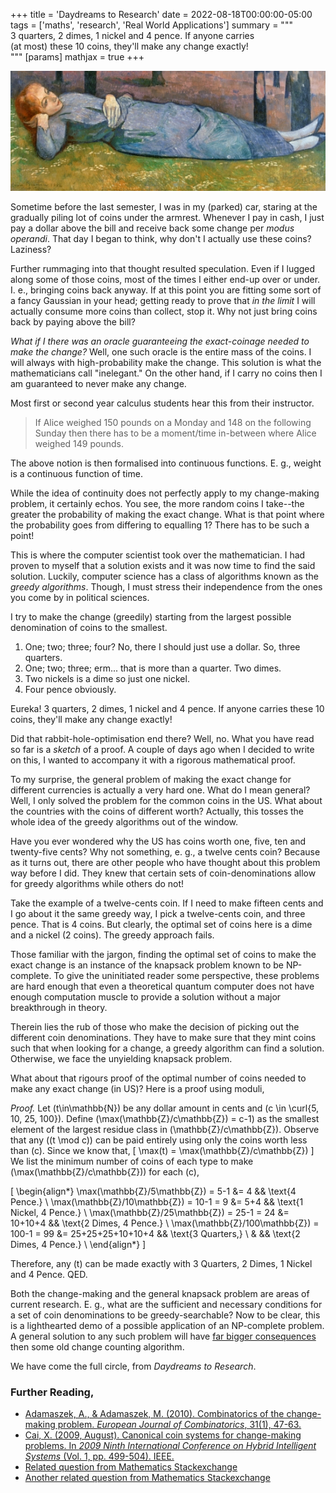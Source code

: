 +++
title = 'Daydreams to Research'
date = 2022-08-18T00:00:00-05:00
tags = ['maths', 'research', 'Real World Applications']
summary = """\
3 quarters, 2 dimes, 1 nickel and 4 pence. If anyone carries \
(at most) these 10 coins, they'll make any change exactly!\
"""
[params]
  mathjax = true
+++

![Madeleine au Bois d'Amour](bernard.png "Madeleine au Bois d'Amour")

Sometime before the last semester, I was in my (parked) car, staring
at the gradually piling lot of coins under the armrest. Whenever I pay
in cash, I just pay a dollar above the bill and receive back some
change per _modus operandi_. That day I began to think, why don't I
actually use these coins? Laziness?

Further rummaging into that thought resulted speculation. Even if I
lugged along some of those coins, most of the times I either end-up
over or under. I. e., bringing coins back anyway. If at this point you
are fitting some sort of a fancy Gaussian in your head; getting ready
to prove that _in the limit_ I will actually consume more coins than
collect, stop it. Why not just bring coins back by paying above the
bill?

_What if I there was an oracle guaranteeing the exact-coinage needed
to make the change?_ Well, one such oracle is the entire mass of the
coins. I will always with high-probability make the change. This
solution is what the mathematicians call "inelegant." On the other
hand, if I carry no coins then I am guaranteed to never make any
change.

Most first or second year calculus students hear this from their
instructor.

> If Alice weighed 150 pounds on a Monday and 148 on the following
> Sunday then there has to be a moment/time in-between where Alice
> weighed 149 pounds.

The above notion is then formalised into continuous functions. E. g.,
weight is a continuous function of time.

While the idea of continuity does not perfectly apply to my
change-making problem, it certainly echos. You see, the more random
coins I take--the greater the probability of making the exact
change. What is that point where the probability goes from
differing to equalling 1? There has to be such a point!

This is where the computer scientist took over the mathematician. I
had proven to myself that a solution exists and it was now time to
find the said solution. Luckily, computer science has a class of
algorithms known as the _greedy algorithms_. Though, I must stress
their independence from the ones you come by in political sciences.

I try to make the change (greedily) starting from the largest possible
denomination of coins to the smallest.

1. One; two; three; four? No, there I should just use a dollar. So,
   three quarters.
2. One; two; three; erm... that is more than a quarter. Two dimes.
3. Two nickels is a dime so just one nickel.
5. Four pence obviously.

Eureka! 3 quarters, 2 dimes, 1 nickel and 4 pence. If anyone carries
these 10 coins, they'll make any change exactly!

Did that rabbit-hole-optimisation end there? Well, no. What you have
read so far is a _sketch_ of a proof. A couple of days ago when I
decided to write on this, I wanted to accompany it with a rigorous
mathematical proof.

To my surprise, the general problem of making the exact change for
different currencies is actually a very hard one. What do I mean
general? Well, I only solved the problem for the common coins in the
US. What about the countries with the coins of different worth?
Actually, this tosses the whole idea of the greedy algorithms out of
the window.

Have you ever wondered why the US has coins worth one, five, ten and
twenty-five cents? Why not something, e. g., a twelve cents coin?
Because as it turns out, there are other people who have thought about
this problem way before I did. They knew that certain sets of
coin-denominations allow for greedy algorithms while others do not!

Take the example of a twelve-cents coin. If I need to make fifteen
cents and I go about it the same greedy way, I pick a twelve-cents
coin, and three pence. That is 4 coins. But clearly, the optimal set
of coins here is a dime and a nickel (2 coins). The greedy approach
fails.

Those familiar with the jargon, finding the optimal set of coins to
make the exact change is an instance of the knapsack problem known to
be NP-complete. To give the uninitiated reader some perspective, these
problems are hard enough that even a theoretical quantum computer does
not have enough computation muscle to provide a solution without a
major breakthrough in theory.

Therein lies the rub of those who make the decision of picking out the
different coin denominations. They have to make sure that they mint
coins such that when looking for a change, a greedy algorithm can find
a solution. Otherwise, we face the unyielding knapsack problem.

What about that rigours proof of the optimal number of coins needed to
make any exact change (in US)? Here is a proof using moduli,

_Proof._ Let \(t\in\mathbb{N}\) be any dollar amount in cents and \(c \in
\curl{5, 10, 25, 100}\). Define \(\max(\mathbb{Z}/c\mathbb{Z}) = c-1\) as
the smallest element of the largest residue class in
\(\mathbb{Z}/c\mathbb{Z}\).
Observe that any \((t \mod c)\) can be paid entirely using only the
coins worth less than \(c\). Since we know that,
\[
\max(t) = \max(\mathbb{Z}/c\mathbb{Z})
\]
We list the minimum number of coins of each type to make
\(\max(\mathbb{Z}/c\mathbb{Z})\) for each \(c\),

\[
\begin{align*}
\max(\mathbb{Z}/5\mathbb{Z}) = 5-1 &= 4  && \text{4 Pence.} \\
\max(\mathbb{Z}/10\mathbb{Z}) = 10-1 = 9 &= 5+4  && \text{1 Nickel, 4 Pence.} \\
\max(\mathbb{Z}/25\mathbb{Z}) = 25-1 = 24 &= 10+10+4  && \text{2 Dimes, 4 Pence.} \\
\max(\mathbb{Z}/100\mathbb{Z}) = 100-1 = 99 &= 25+25+25+10+10+4  && \text{3 Quarters,} \\
& && \text{2 Dimes, 4 Pence.} \\
\end{align*}
\]

Therefore, any \(t\) can be made exactly with 3 Quarters, 2 Dimes, 1
Nickel and 4 Pence. QED.

Both the change-making and the general knapsack problem are areas of
current research. E. g., what are the sufficient and necessary
conditions for a set of coin denominations to be greedy-searchable?
Now to be clear, this is a lighthearted demo of a possible application
of an NP-complete problem. A general solution to any such problem will
have [far bigger
consequences](https://www.youtube.com/watch?v=F5bAa6gFvLs&t=35s) then
some old change counting algorithm.

We have come the full circle, from _Daydreams to Research_.

### Further Reading,

- [Adamaszek, A., & Adamaszek, M. (2010).
   Combinatorics of the change-making problem.
  _European Journal of Combinatorics_, 31(1), 47-63.](https://www.sciencedirect.com/science/article/pii/S0195669809001292)
- [Cai, X. (2009, August).
   Canonical coin systems for change-making problems. In _2009
   Ninth International Conference on Hybrid Intelligent Systems_
   (Vol. 1, pp. 499-504). IEEE.](https://arxiv.org/pdf/0809.0400.pdf)
- [Related question from Mathematics Stackexchange](https://math.stackexchange.com/q/4505822/783364)
- [Another related question from Mathematics Stackexchange](https://math.stackexchange.com/q/106317/783364)
